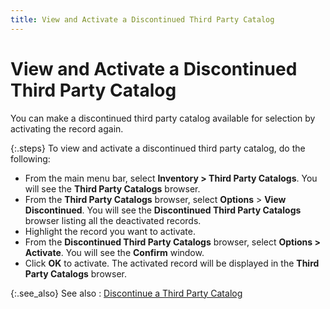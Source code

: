 ```yaml
---
title: View and Activate a Discontinued Third Party Catalog
---
```


# View and Activate a Discontinued Third Party Catalog


You can make a discontinued third party catalog available for selection  by activating the record again.


{:.steps}
To view and activate a discontinued third party catalog,  do the following:

- From the main  menu bar, select **Inventory &gt; Third 
 Party Catalogs**. You will see the **Third 
 Party Catalogs** browser.
- From the **Third Party Catalogs** browser, select  **Options** > **View 
 Discontinued**. You will see the **Discontinued 
 Third Party Catalogs** browser listing all the deactivated records.
- Highlight the  record you want to activate.
- From the **Discontinued Third Party Catalogs** browser,  select **Options &gt; Activate**.  You will see the **Confirm** window.
- Click **OK** to activate. The activated record  will be displayed in the **Third Party 
 Catalogs** browser.



{:.see_also}
See also
: [Discontinue  a Third Party Catalog]({{site.mi_baseurl}}/third-party-speciality-catalogs/discontinue_a_third_party_catalog_mi.html)
